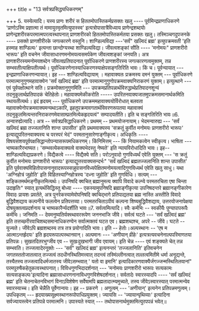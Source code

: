+++
title = "13 सर्वत्रप्रसिद्ध्यधिकरणम्"

+++
5. यस्येत्यादि। यस्य प्राणः शरीरं स हिततमोपास्तिकर्मप्रसक्तः खलु ---- पूर्वमिन्द्रप्राणाधिकरणे 'प्राणोऽस्मि प्रज्ञात्मा तं मामायुरमृतमित्युपास्स्व' इत्यत्रोपासात्रैविध्याय प्राणेन्द्रशब्दयोः प्राणेन्द्रशरीरकपरमात्मपरत्वस्थापनात् प्राणशरीरको हिततमोपास्तिकर्मतया प्रसक्तः खलु। तस्मिञ्चगदुपजनके ---- प्रसक्ते प्राणशीरीरके जगत्कारणे वस्तुनि। शाण्डिल्यविद्या ---'सर्वं" खल्विदं ब्रह्म' इत्युपक्रमवती 'इति हस्माह शाण्डिल्यः' इत्यन्ता छान्दोग्यस्था शाण्डिल्यविद्या। जीवत्वशङ्कां सौति ---- 'मनोमयः" प्राणशरीरो भारूपः' इति वचनेन जीवासाधारणमनोमयत्वसमर्पकेण जीवत्वशङ्कां जनयति। अत्र प्राणशरीरस्यमनोमयशब्देन जीवत्वप्रतिपादनात् पूर्वाधिकरणे प्राणशरीरस्य जगत्कारणत्वमुक्तम्, तन्न सम्भवतीत्याक्षिपतीत्यर्थः। पूर्वाधिकरणेनास्याधिकरणस्याक्षेपसङ्गतिरिति भावः। किं च। पूर्वन्यायात् --- इन्द्रप्राणाधिकरणन्यायात्। इह --- शाण्डिल्यविद्यायाम् । महावाक्यतः प्रक्रमस्य दमनं युक्तम् --- पूर्वाधिकरणे परमात्मानुगुणमहावाक्येन 'सर्वं खल्विदं ब्रह्म' इति परमात्मानुगुणोपक्रमवाक्यनिराकरणं युक्तम्। इत्युत्थाने --- एवं पूर्वपक्षोत्थाने सति। प्रक्रमोक्तानुगुणमिति --- उपक्रमप्रतिपन्नार्थविरुद्धार्थप्रतिपादनशून्यं तदनुकूलार्थप्रतिपादकं चेतिहेतोः। महावाक्यमेकीकरोति ----- उपरितनवाक्यजातमुपक्रमसमानार्थकमिति स्थायतीत्यर्थः। इदं हृदयम् --- पूर्वाधिकरणे उपक्रममहावाक्ययोर्विरोधात् बलवता महावाक्येनोपक्रमवाक्यमन्यथाऽकारि, इहतूपक्रमावगतार्थविवरणरूपतया महावाक्यं तदनुकूलमित्यन्तरनिराकरणमेवासाम्प्रतमित्येकहृदयत्वं" सम्पादयतीति। इति च सङ्गतिरिति भावः॥6. अन्वारुह्येत्यादि। अत्र -- सर्वत्रप्रसिद्धाधिकरणे। प्रथमम् -- प्रथमयोजनायाम्। भेदमन्वारुह्य --- 'सर्वं खल्विदं ब्रह्म तज्जलानिति शान्त उपासीत' इति प्रथमवाक्यस्य 'सक्रतुं कुर्वीत मनोमयः प्राणशरीरो भारूपः' इत्याद्युपरितनवाक्यस्य च परस्परं भेदं" परमतानुसारेणाङ्गीकृत्य। अधिकृतिः ---- विषयसंशयपूर्वपक्षसिद्धान्तोपन्यासरूपमधिकरणम्। किंनिमित्तम् --- किं नियामकत्वेन स्वीकृत्य। भाषिता --- भाष्यकारैरभाष्यत। 'सम्भवत्येकवाक्यत्वे वाक्यभेदस्तु नेष्यते' इति न्यायविरोधादिति भावः। इह-- शाण्डिल्यविद्याप्रकरणे। विद्यैकत्वे ---- विद्यैक्ये सति। परोऽनुवादो गुणविध्यर्थं एवेति युक्तम् --- 'स क्रतुं कुर्वीत मनोमयः प्राणशरीरो भारूपः' इत्याद्युत्तरवाक्यसन्दर्भः" 'सर्वं खल्विदं ब्रह्मतज्जलानिति शान्त उपासीत' इति पूर्ववाक्यविहितोपासनानुवादरूपस्सन्नुपासनविध्यपेक्षितमनोमयत्वादिगुणविध्यर्थ एवेति खलु साधु। यथा 'अग्निहोत्रं जुहोति' इति विहितस्याग्निहोत्रस्य 'दध्ना जुहोति' इति गुणविधिः। सत्यम् ---शङ्कितमर्थमङ्गीकृतमित्यर्थः। उपनिषदि क्वचित् ब्रह्मानुमत्य क्वापि विवादे कल्प्ये परमतरचिता एषा चिन्ता उदाहृतिः" स्यात् इत्यर्थसिद्धिस्तु बोध्या ---- एकस्यामुपनिषदि ब्रह्माङ्गीकृत्या उपनिषदन्तरे ब्रह्मानङ्गीकारेण विवादः प्रायशः प्रवर्तते, अत्र पुनरेकस्यामेवोपनिषदि क्वचिद्भागे प्रतिपाद्यतया ब्रह्म नास्ति अस्तीति विवादे बुद्धिवैशद्याय कल्पनीये फलत्वेन प्रतिपत्तव्या। परमतरचिताऽपीयं कल्पना शिष्यबुद्धिवैशद्याय, उत्तरयोजनापेक्षया दोषयुक्तत्वप्रदर्शनाय च भाष्यकारैर्न्यदर्शीति भावः॥7. सर्वत्वमित्यादि। स्वैः कर्मभिः -- स्वकीयैः पुण्यापापरूपैः कर्मभिः। जनिमति -- देवमनुष्यतिर्यक्स्थावररूपेण जननभाजि जीवे। सर्वत्वं घटते --- 'सर्वं खल्विदं ब्रह्म' इति तत्तच्छरीरवाचिशब्दसमानाधिकरण्येन सर्वात्मक्तवं घटत एव। ब्रह्मशब्दश्च, अपरे -- जीवे। घटते -- युज्यते। जीवेऽपि ब्रह्मशब्दस्य तत्र तत्र प्रयोगादिति भावः। इति -- हेतोः।अल्पस्थानः -- 'एष म आत्माऽन्तर्हृदयः' इति हृदयरूपाल्पस्थानवान्। अल्पमानः --- 'अणीयान् व्रीहेः' इत्यत्रत्यवचनेनाल्पपरिमाणतया प्रतिपन्नः। सुखतदितरभुग्जीव एव -- सुखःदुखभागी जीव एवायम्। इति चेन्न ---- एवं शङ्क्यते चेत् तन्न सम्भवति। तज्जत्वादेरनूक्तेः --- 'सर्वं" खल्विदं ब्रह्म' इत्यनन्तरं 'तज्जलानिति' इतिवचनेन जगतस्ततोजातत्वात् तज्जत्वं तदधीनस्थितिमत्त्वात् तदन्त्वं तस्मिंल्लीनत्वात् तल्लत्वमितीमे धर्मा अनूद्यन्ते, तस्यैतस्य तज्जत्वादिधर्मजातस्य जीवेऽसम्भवात् ' यतो वा इमानि' इत्यादिकारणवाक्यैर्जगज्जन्मस्थितिलयानां" परमपुरुषैकहेतुकत्वस्थापनात्। विविधगुणभिदादर्शनात् --- 'मनोमयः प्राणशरीरो भारूपः सत्यकामः सत्यसङ्कल्पः'इत्यादिना ब्रह्मासाधारणनानाविधगुणविशेषदर्शनात्। सर्वतादेः स्वारस्यादपि ---- 'सर्वं खल्विदं ब्रह्म' इति चेतनाचेतनविभागं विनाऽविशेषेण सर्वेषामपि ब्रह्मतादात्म्यमुच्यते, तस्य जीवेऽस्वारस्यात् परमात्मन्येव स्वारस्याच्च। इति चेन्नैति पूर्वेणान्वयः। इह -- प्रकरणे । अणुत्वम् --- 'अणीयान्' इत्यनेन प्रतिपन्नमणुत्वम्। उपधिकृतम् --- हृदयाख्यसूक्ष्मस्थानरूपोपाधिप्रयुक्तम्। ज्यायसि -- 'ज्यायान्पृथिव्याः' इत्यादिना सर्वज्यायस्त्वेन प्रतिपन्ने परमात्मनि। उपास्यते स्यात् --- तथोपासनार्थमुक्तमित्युरपपन्नं भवेत्॥